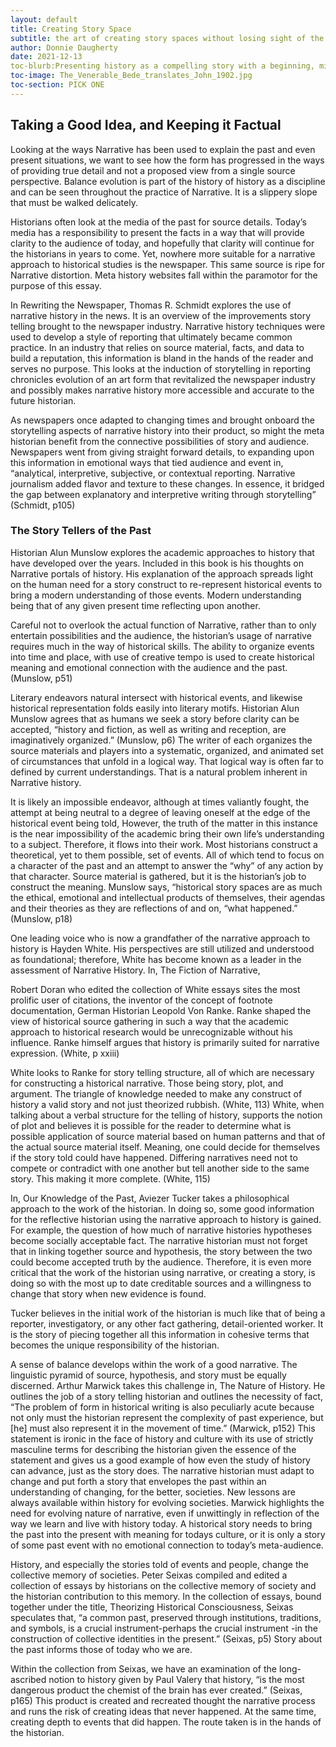 ```yaml
---
layout: default
title: Creating Story Space
subtitle: the art of creating story spaces without losing sight of the facts
author: Donnie Daugherty
date: 2021-12-13
toc-blurb:Presenting history as a compelling story with a beginning, middle, and an end, has been at the heart of many historians aim and expected by many readers for many within the academic study of history. However, in the pursuing of an orderly account of past events, details can be exaggerated or overlooked, and the ever-elusive truth of the matter grows further beyond the presents time’s grasp. 
toc-image: The_Venerable_Bede_translates_John_1902.jpg
toc-section: PICK ONE
---
```


## Taking a Good Idea, and Keeping it Factual 

Looking at the ways Narrative has been used to explain the past and even present situations, we want to see how the form has progressed in the ways of providing true detail and not a proposed view from a single source perspective. Balance evolution is part of the history of history as a discipline and can be seen throughout the practice of Narrative. It is a slippery slope that must be walked delicately.  

 Historians often look at the media of the past for source details. Today’s media has a responsibility to present the facts in a way that will provide clarity to the audience of today, and hopefully that clarity will continue for the historians in years to come. Yet, nowhere more suitable for a narrative approach to historical studies is the newspaper. This same source is ripe for Narrative distortion. Meta history websites fall within the paramotor for the purpose of this essay. 
 
 In Rewriting the Newspaper, Thomas R. Schmidt explores the use of narrative history in the news.  It is an overview of the improvements story telling brought to the newspaper industry. Narrative history techniques were used to develop a style of reporting that ultimately became common practice. In an industry that relies on source material, facts, and data to build a reputation, this information is bland in the hands of the reader and serves no purpose. This looks at the induction of storytelling in reporting chronicles evolution of an art form that revitalized the newspaper industry and possibly makes narrative history more accessible and accurate to the future historian. 
 
 As newspapers once adapted to changing times and brought onboard the storytelling aspects of narrative history into their product, so might the meta historian benefit from the connective possibilities of story and audience. Newspapers went from giving straight forward details, to expanding upon this information in emotional ways that tied audience and event in, “analytical, interpretive, subjective, or contextual reporting. Narrative journalism added flavor and texture to these changes. In essence, it bridged the gap between explanatory and interpretive writing through storytelling” (Schmidt, p105)
 
 ### The Story Tellers of the Past
 
 Historian Alun Munslow explores the academic approaches to history that have developed over the years. Included in this book is his thoughts on Narrative portals of history. His explanation of the approach spreads light on the human need for a story construct to re-represent historical events to bring a modern understanding of those events. Modern understanding being that of any given present time reflecting upon another. 
 
 Careful not to overlook the actual function of Narrative, rather than to only entertain possibilities and the audience, the historian’s usage of narrative requires much in the way of historical skills. The ability to organize events into time and place, with use of creative tempo is used to create historical meaning and emotional connection with the audience and the past. (Munslow, p51)
 
 Literary endeavors natural intersect with historical events, and likewise historical representation folds easily into literary motifs. Historian Alun Munslow agrees that as humans we seek a story before clarity can be accepted, “history and fiction, as well as writing and reception, are imaginatively organized.” (Munslow, p6) The writer of each organizes the source materials and players into a systematic, organized, and animated set of circumstances that unfold in a logical way. That logical way is often far to defined by current understandings.  That is a natural problem inherent in Narrative history. 
 
 It is likely an impossible endeavor, although at times valiantly fought, the attempt at being neutral to a degree of leaving oneself at the edge of the historical event being told, However, the truth of the matter in this instance is the near impossibility of the academic bring their own life’s understanding to a subject. Therefore, it flows into their work. Most historians construct a theoretical, yet to them possible, set of events. All of which tend to focus on a character of the past and an attempt to answer the “why” of any action by that character. Source material is gathered, but it is the historian’s job to construct the meaning. Munslow says, “historical story spaces are as much the ethical, emotional and intellectual products of themselves, their agendas and their theories as they are reflections of and on, “what happened.” (Munslow, p18) 
 
 One leading voice who is now a grandfather of the narrative approach to history is Hayden White. His perspectives are still utilized and understood as foundational; therefore, White has become known as a leader in the assessment of Narrative History. In, The Fiction of Narrative, 
 
 Robert Doran who edited the collection of White essays sites the most prolific user of citations, the inventor of the concept of footnote documentation, German Historian Leopold Von Ranke. Ranke shaped the view of historical source gathering in such a way that the academic approach to historical research would be unrecognizable without his influence. Ranke himself argues that history is primarily suited for narrative expression. (White, p xxiii)
 
 White looks to Ranke for story telling structure, all of which are necessary for constructing a historical narrative. Those being story, plot, and argument. The triangle of knowledge needed to make any construct of history a valid story and not just theorized rubbish. (White, 113) White, when talking about a verbal structure for the telling of history, supports the notion of plot and believes it is possible for the reader to determine what is possible application of source material based on human patterns and that of the actual source material itself. Meaning, one could decide for themselves if the story told could have happened.  Differing narratives need not to compete or contradict with one another but tell another side to the same story. This making it more complete. (White, 115)  
 
 In, Our Knowledge of the Past, Aviezer Tucker takes a philosophical approach to the work of the historian. In doing so, some good information for the reflective historian using the narrative approach to history is gained. For example, the question of how much of narrative histories hypotheses become socially acceptable fact. The narrative historian must not forget that in linking together source and hypothesis, the story between the two could become accepted truth by the audience. Therefore, it is even more critical that the work of the historian using narrative, or creating a story, is doing so with the most up to date creditable sources and a willingness to change that story when new evidence is found. 
 
 Tucker believes in the initial work of the historian is much like that of being a reporter, investigatory, or any other fact gathering, detail-oriented worker. It is the story of piecing together all this information in cohesive terms that becomes the unique responsibility of the historian. 
 
 A sense of balance develops within the work of a good narrative. The linguistic pyramid of source, hypothesis, and story must be equally discerned. Arthur Marwick takes this challenge in, The Nature of History. He outlines the job of a story telling historian and outlines the necessity of fact, “The problem of form in historical writing is also peculiarly acute because not only must the historian represent the complexity of past experience, but [he] must also represent it in the movement of time.” (Marwick, p152) This statement is ironic in the face of history and culture with its use of strictly masculine terms for describing the historian given the essence of the statement and gives us a good example of how even the study of history can advance, just as the story does. The narrative historian must adapt to change and put forth a story that envelopes the past within an understanding of changing, for the better, societies. New lessons are always available within history for evolving societies. Marwick highlights the need for evolving nature of narrative, even if unwittingly in reflection of the way we learn and live with history today. A historical story needs to bring the past into the present with meaning for todays culture, or it is only a story of some past event with no emotional connection to today’s meta-audience.
 
 History, and especially the stories told of events and people, change the collective memory of societies. Peter Seixas compiled and edited a collection of essays by historians on the collective memory of society and the historian contribution to this memory. In the collection of essays, bound together under the title, Theorizing Historical Consciousness, Seixas speculates that, “a common past, preserved through institutions, traditions, and symbols, is a crucial instrument-perhaps the crucial instrument -in the construction of collective identities in the present.” (Seixas, p5) Story about the past informs those of today who we are. 
 
 Within the collection from Seixas, we have an examination of the long-ascribed notion to history given by Paul Valery that history, “is the most dangerous product the chemist of the brain has ever created.” (Seixas, p165) This product is created and recreated thought the narrative process and runs the risk of creating ideas that never happened. At the same time, creating depth to events that did happen. The route taken is in the hands of the historian. 

 
 
  
  
